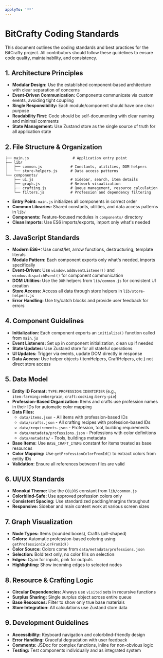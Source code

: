 ```yaml
---
applyTo: '**'
---
```


# BitCrafty Coding Standards

This document outlines the coding standards and best practices for the BitCrafty project. All contributors should follow these guidelines to ensure code quality, maintainability, and consistency.

## 1. Architecture Principles
- **Modular Design:** Use the established component-based architecture with clear separation of concerns
- **Event-Driven Communication:** Components communicate via custom events, avoiding tight coupling
- **Single Responsibility:** Each module/component should have one clear purpose
- **Readability First:** Code should be self-documenting with clear naming and minimal comments
- **State Management:** Use Zustand store as the single source of truth for all application state

## 2. File Structure & Organization
```
├── main.js                    # Application entry point
├── lib/
│   ├── common.js             # Constants, utilities, DOM helpers
│   └── store-helpers.js      # Data access patterns
└── components/
    ├── ui.js                 # Sidebar, search, item details
    ├── graph.js              # Network visualization
    ├── crafting.js           # Queue management, resource calculation
    └── filters.js            # Profession and dependency filtering
```

- **Entry Point:** `main.js` initializes all components in correct order
- **Common Libraries:** Shared constants, utilities, and data access patterns in `lib/`
- **Components:** Feature-focused modules in `components/` directory
- **Clean Imports:** Use ES6 imports/exports, import only what's needed

## 3. JavaScript Standards
- **Modern ES6+:** Use const/let, arrow functions, destructuring, template literals
- **Module Pattern:** Each component exports only what's needed, imports specifically
- **Event-Driven:** Use `window.addEventListener()` and `window.dispatchEvent()` for component communication
- **DOM Utilities:** Use the `DOM` helpers from `lib/common.js` for consistent UI creation
- **Store Access:** Access all data through store helpers in `lib/store-helpers.js`
- **Error Handling:** Use try/catch blocks and provide user feedback for errors

## 4. Component Guidelines
- **Initialization:** Each component exports an `initialize()` function called from `main.js`
- **Event Listeners:** Set up in component initialization, clean up if needed
- **State Updates:** Use Zustand store for all stateful operations
- **UI Updates:** Trigger via events, update DOM directly in response
- **Data Access:** Use helper objects (ItemHelpers, CraftHelpers, etc.) not direct store access

## 5. Data Model
- **Entity ID Format:** `TYPE:PROFESSION:IDENTIFIER` (e.g., `item:farming:embergrain`, `craft:cooking:berry-pie`)
- **Profession-Based Organization:** Items and crafts use profession names in their IDs for automatic color mapping
- **Data Files:**
  - `data/items.json` - All items with profession-based IDs
  - `data/crafts.json` - All crafting recipes with profession-based IDs
  - `data/requirements.json` - Profession, tool, building requirements
  - `data/metadata/professions.json` - Professions with color definitions
  - `data/metadata/` - Tools, buildings metadata
- **Base Items:** Use `BASE_CRAFT_ITEMS` constant for items treated as base resources
- **Color Mapping:** Use `getProfessionColorFromId()` to extract colors from entity IDs
- **Validation:** Ensure all references between files are valid

## 6. UI/UX Standards
- **Monokai Theme:** Use the `COLORS` constant from `lib/common.js`
- **Colorblind-Safe:** Use approved profession colors only
- **Consistent Spacing:** Use standardized padding/margins throughout
- **Responsive:** Sidebar and main content work at various screen sizes

## 7. Graph Visualization
- **Node Types:** Items (rounded boxes), Crafts (pill-shaped)
- **Colors:** Automatic profession-based coloring using `getProfessionColorFromId()`
- **Color Source:** Colors come from `data/metadata/professions.json`
- **Selection:** Bold text only, no color fills on selection
- **Edges:** Cyan for inputs, pink for outputs
- **Highlighting:** Show incoming edges to selected nodes

## 8. Resource & Crafting Logic
- **Circular Dependencies:** Always use `visited` sets in recursive functions
- **Surplus Sharing:** Single surplus object across entire queue
- **Base Resources:** Filter to show only true base materials
- **Store Integration:** All calculations use Zustand store data

## 9. Development Guidelines
- **Accessibility:** Keyboard navigation and colorblind-friendly design
- **Error Handling:** Graceful degradation with user feedback
- **Comments:** JSDoc for complex functions, inline for non-obvious logic
- **Testing:** Test components individually and as integrated system

